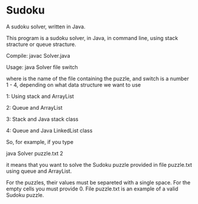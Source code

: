 # Sudoku
A sudoku solver, written in Java.

This program is a sudoku solver, in Java, in command line, using stack stracture or queue stracture.

Compile: javac Solver.java

Usage: java Solver file switch
  
where <file> is the name of the file containing the puzzle, and switch is a number 1 - 4, depending on what data structure we want to use
  
  1: Using stack and ArrayList
  
  2: Queue and ArrayList
  
  3: Stack and Java stack class
  
  4: Queue and Java LinkedList class
  
  
So, for example, if you type
  
  java Solver puzzle.txt 2
  
it means that you want to solve the Sudoku puzzle provided in file puzzle.txt using queue and ArrayList.
  
For the puzzles, their values must be separeted with a single space. For the empty cells you must provide 0. File puzzle.txt is an example of a valid Sudoku puzzle.  
